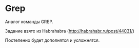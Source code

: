 Grep
====
Аналог команды GREP.

Задание взято из Habrahabra (http://habrahabr.ru/post/44031/)

Постепенно будет дополнятся и усложнятся.
